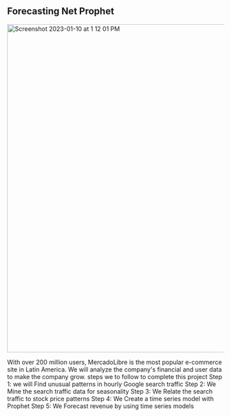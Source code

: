 ## Forecasting Net Prophet
<img width="763" alt="Screenshot 2023-01-10 at 1 12 01 PM" src="https://user-images.githubusercontent.com/115298890/211663522-55039acd-af58-41d2-818e-12ce2524b908.png">

With over 200 million users, MercadoLibre is the most popular e-commerce site in Latin America. We will analyze the company's financial and user data to make the company grow.
steps we to follow to complete this project 
Step 1: we will Find unusual patterns in hourly Google search traffic
Step 2: We Mine the search traffic data for seasonality
Step 3: We Relate the search traffic to stock price patterns
Step 4: We Create a time series model with Prophet
Step 5: We Forecast revenue by using time series models

